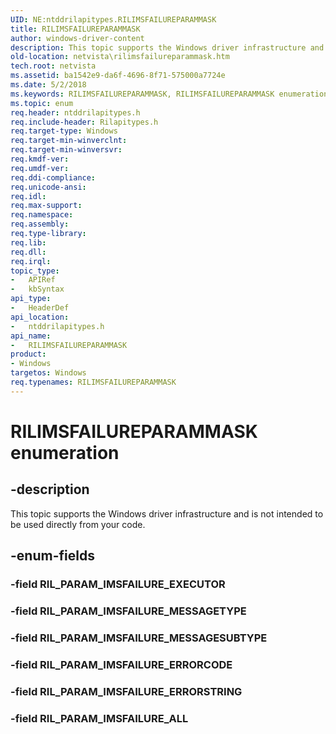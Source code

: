 ```yaml
---
UID: NE:ntddrilapitypes.RILIMSFAILUREPARAMMASK
title: RILIMSFAILUREPARAMMASK
author: windows-driver-content
description: This topic supports the Windows driver infrastructure and is not intended to be used directly from your code.
old-location: netvista\rilimsfailureparammask.htm
tech.root: netvista
ms.assetid: ba1542e9-da6f-4696-8f71-575000a7724e
ms.date: 5/2/2018
ms.keywords: RILIMSFAILUREPARAMMASK, RILIMSFAILUREPARAMMASK enumeration [Network Drivers Starting with Windows Vista], RIL_PARAM_IMSFAILURE_ALL, RIL_PARAM_IMSFAILURE_ERRORCODE, RIL_PARAM_IMSFAILURE_ERRORSTRING, RIL_PARAM_IMSFAILURE_MESSAGESUBTYPE, RIL_PARAM_IMSFAILURE_MESSAGETYPE, netvista.rilimsfailureparammask, ntddrilapitypes/RILIMSFAILUREPARAMMASK, ntddrilapitypes/RIL_PARAM_IMSFAILURE_ALL, ntddrilapitypes/RIL_PARAM_IMSFAILURE_ERRORCODE, ntddrilapitypes/RIL_PARAM_IMSFAILURE_ERRORSTRING, ntddrilapitypes/RIL_PARAM_IMSFAILURE_MESSAGESUBTYPE, ntddrilapitypes/RIL_PARAM_IMSFAILURE_MESSAGETYPE
ms.topic: enum
req.header: ntddrilapitypes.h
req.include-header: Rilapitypes.h
req.target-type: Windows
req.target-min-winverclnt: 
req.target-min-winversvr: 
req.kmdf-ver: 
req.umdf-ver: 
req.ddi-compliance: 
req.unicode-ansi: 
req.idl: 
req.max-support: 
req.namespace: 
req.assembly: 
req.type-library: 
req.lib: 
req.dll: 
req.irql: 
topic_type:
-	APIRef
-	kbSyntax
api_type:
-	HeaderDef
api_location:
-	ntddrilapitypes.h
api_name:
-	RILIMSFAILUREPARAMMASK
product:
- Windows
targetos: Windows
req.typenames: RILIMSFAILUREPARAMMASK
---
```


# RILIMSFAILUREPARAMMASK enumeration


## -description


This topic supports the Windows driver infrastructure and is not intended to be used directly from your code.


## -enum-fields




### -field RIL_PARAM_IMSFAILURE_EXECUTOR


### -field RIL_PARAM_IMSFAILURE_MESSAGETYPE


### -field RIL_PARAM_IMSFAILURE_MESSAGESUBTYPE


### -field RIL_PARAM_IMSFAILURE_ERRORCODE


### -field RIL_PARAM_IMSFAILURE_ERRORSTRING


### -field RIL_PARAM_IMSFAILURE_ALL

